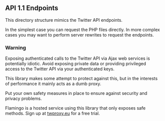 ## API 1.1 Endpoints

This directory structure mimics the Twitter API endpoints.

In the simplest case you can request the PHP files directly. 
In more complex cases you may want to perform server rewrites to request the endpoints.

### Warning

Exposing authenticated calls to the Twitter API via Ajax web services is potentially idiotic.
Avoid exposing private data or providing privileged access to the Twitter API via your authenticated keys.

This library makes some attempt to protect against this, but in the interests of performance it mainly acts as a dumb proxy.

Put your own safety measures in place to ensure against security and privacy problems. 


Flamingo is a hosted service using this library that only exposes safe methods. 
Sign up at [twproxy.eu](http://twproxy.eu) for a free trial.

